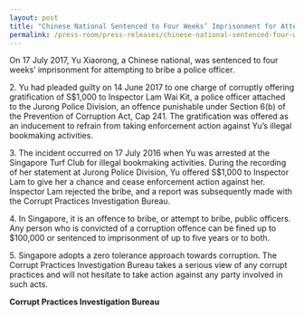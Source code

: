 ```yaml
---
layout: post
title: "Chinese National Sentenced to Four Weeks’ Imprisonment for Attempted Bribery"
permalink: /press-room/press-releases/chinese-national-sentenced-four-weeks’-imprisonment-attempted-bribery/
---
```

On 17 July 2017, Yu Xiaorong, a Chinese national, was sentenced to four weeks’ imprisonment for attempting to bribe a police officer.

2\.         Yu had pleaded guilty on 14 June 2017 to one charge of corruptly offering gratification of S$1,000 to Inspector Lam Wai Kit, a police officer attached to the Jurong Police Division, an offence punishable under Section 6(b) of the Prevention of Corruption Act, Cap 241. The gratification was offered as an inducement to refrain from taking enforcement action against Yu’s illegal bookmaking activities.

3\.         The incident occurred on 17 July 2016 when Yu was arrested at the Singapore Turf Club for illegal bookmaking activities. During the recording of her statement at Jurong Police Division, Yu offered S$1,000 to Inspector Lam to give her a chance and cease enforcement action against her. Inspector Lam rejected the bribe, and a report was subsequently made with the Corrupt Practices Investigation Bureau.

4\.         In Singapore, it is an offence to bribe, or attempt to bribe, public officers. Any person who is convicted of a corruption offence can be fined up to $100,000 or sentenced to imprisonment of up to five years or to both.

5\.         Singapore adopts a zero tolerance approach towards corruption. The Corrupt Practices Investigation Bureau takes a serious view of any corrupt practices and will not hesitate to take action against any party involved in such acts.

**Corrupt Practices Investigation Bureau**
